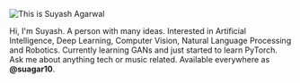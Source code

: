 ![This is Suyash Agarwal](https://drive.google.com/file/d/1cXGx_KsOUUKEn4Qu5akDPcjvBrr74hAj/view?usp=sharing)

Hi, I'm Suyash. A person with many ideas. Interested in Artificial Intelligence, Deep Learning, Computer Vision, Natural Language Processing and Robotics. Currently learning GANs and just started to learn PyTorch. Ask me about anything tech or music related. Available everywhere as **@suagar10**. 
